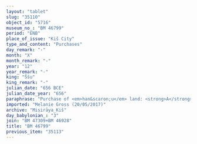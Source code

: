 ```yaml
---
layout: "tablet"
slug: "35110"
object_id: "5716"
museum_no_: "BM 46799"
period: "ENB"
place_of_issue: "Kiš City"
type_and_content: "Purchases"
day_remark: "-"
month: "X"
month_remark: "-"
year: "12"
year_remark: "-"
king: "Ššu"
king_remark: "-"
julian_date: "656 BCE"
julian_date_year: "656"
paraphrase: "Purchase of <em>han&scaron;u</em> land: <strong>A</strong> acquires two fields from <strong>B</strong>. The transferred land is located in the meadow (<em>tamertu</em>) of <em>&scaron;addanu qablu</em> and forms part of the maintenance land (<em>zuˀuztu</em>) of king Marduk-apla-iddina, king of Babylon, and, at the same time, belongs to the <em>han&scaron;u</em> land of <strong>C<sub>1</sub> </strong>and <strong>C<sub>2</sub></strong>. Details about the neighbouring parties. Witnesses and the scribe.<br /> <br /> <strong>A</strong> = Nādin-ahi; <strong>B</strong> = Ubar/&Scaron;igua; <strong>C<sub>1</sub></strong> = Nab&ucirc;-bēl-&scaron;umāti; <strong>C<sub>2</sub></strong> = Nummuru, <em>ṭipu</em> of <strong>C<sub>1</sub></strong>"
imported: "Melanie Gross (20/05/2017)"
archive: "Miṣirāya_Kiš"
day_babylonian_: "3"
join: "BM 47309+BM 46928"
title: "BM 46799"
previous_item: "35113"
---
```

